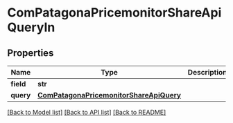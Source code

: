 # ComPatagonaPricemonitorShareApiQueryIn

## Properties
Name | Type | Description | Notes
------------ | ------------- | ------------- | -------------
**field** | **str** |  | 
**query** | [**ComPatagonaPricemonitorShareApiQuery**](ComPatagonaPricemonitorShareApiQuery.md) |  | 

[[Back to Model list]](../README.md#documentation-for-models) [[Back to API list]](../README.md#documentation-for-api-endpoints) [[Back to README]](../README.md)


